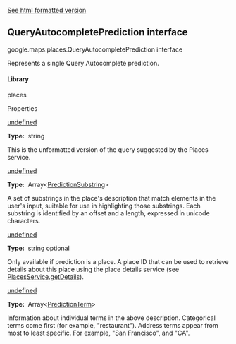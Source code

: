 [See html formatted version](https://huasofoundries.github.io/google-maps-documentation/QueryAutocompletePrediction.html)

QueryAutocompletePrediction interface
-------------------------------------

google.maps.places.QueryAutocompletePrediction interface

Represents a single Query Autocomplete prediction.

#### Library

places

Properties

[undefined](#QueryAutocompletePrediction.description)

**Type:**  string

This is the unformatted version of the query suggested by the Places service.

[undefined](#QueryAutocompletePrediction.matched_substrings)

**Type:**  Array<[PredictionSubstring](/maps/documentation/javascript/reference/3.40/places-autocomplete-service#PredictionSubstring)\>

A set of substrings in the place's description that match elements in the user's input, suitable for use in highlighting those substrings. Each substring is identified by an offset and a length, expressed in unicode characters.

[undefined](#QueryAutocompletePrediction.place_id)

**Type:**  string optional

Only available if prediction is a place. A place ID that can be used to retrieve details about this place using the place details service (see [PlacesService.getDetails](PlacesService.md)).

[undefined](#QueryAutocompletePrediction.terms)

**Type:**  Array<[PredictionTerm](/maps/documentation/javascript/reference/3.40/places-autocomplete-service#PredictionTerm)\>

Information about individual terms in the above description. Categorical terms come first (for example, "restaurant"). Address terms appear from most to least specific. For example, "San Francisco", and "CA".